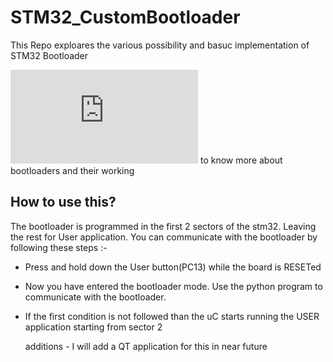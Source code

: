 # STM32_CustomBootloader

This Repo exploares the various possibility and basuc implementation of STM32 Bootloader  

![click here](https://github.com/CodeOn-ArK/STM32_CustomBootloader/blob/master/STM32_Bootloader_Lec_Docs/Lec_docs/Bootloader.md) to know more about bootloaders and their working

## How to use this?

The bootloader is programmed in the first 2 sectors of the stm32. Leaving the rest for User application.
You can communicate with the bootloader by following these steps :-

- Press and hold down the User button(PC13) while the board is RESETed
- Now you have entered the bootloader mode. Use the python program to communicate
  with the bootloader.
- If the first condition is not followed than the uC starts running the USER application
  starting from sector 2

  additions - I will add a QT application for this in near future
